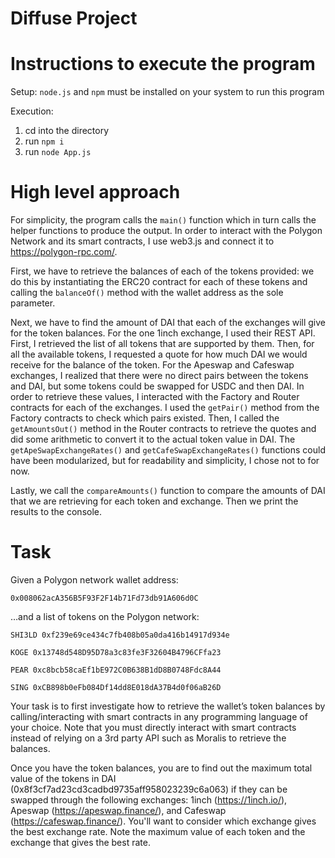 # Diffuse Project

# Instructions to execute the program

Setup:
`node.js` and `npm` must be installed on your system to run this program

Execution:
1. cd into the directory
2. run `npm i`
3. run `node App.js`

# High level approach

For simplicity, the program calls the `main()` function which in turn calls the helper functions to produce the output. In order to interact with the Polygon Network and its smart contracts, I use web3.js and connect it to https://polygon-rpc.com/. 

First, we have to retrieve the balances of each of the tokens provided: we do this by instantiating the ERC20 contract for each of these tokens and calling the `balanceOf()` method with the wallet address as the sole parameter. 

Next, we have to find the amount of DAI that each of the exchanges will give for the token balances. For the one 1inch exchange, I used their REST API. First, I retrieved the list of all tokens that are supported by them. Then, for all the available tokens, I requested a quote for how much DAI we would receive for the balance of the token. For the Apeswap and Cafeswap exchanges, I realized that there were no direct pairs between the tokens and DAI, but some tokens could be swapped for USDC and then DAI. In order to retrieve these values, I interacted with the Factory and Router contracts for each of the exchanges. I used the `getPair()` method from the Factory contracts to check which pairs existed. Then, I called the `getAmountsOut()` method in the Router contracts to retrieve the quotes and did some arithmetic to convert it to the actual token value in DAI. The `getApeSwapExchangeRates()` and `getCafeSwapExchangeRates()` functions could have been modularized, but for readability and simplicity, I chose not to for now.

Lastly, we call the `compareAmounts()` function to compare the amounts of DAI that we are retrieving for each token and exchange. Then we print the results to the console.

# Task

Given a Polygon network wallet address:

`0x008062acA356B5F93F2F14b71Fd73db91A606d0C`


…and a list of tokens on the Polygon network:

`SHI3LD 0xf239e69ce434c7fb408b05a0da416b14917d934e`

`KOGE 0x13748d548D95D78a3c83fe3F32604B4796CFfa23`

`PEAR 0xc8bcb58caEf1bE972C0B638B1dD8B0748Fdc8A44`

`SING 0xCB898b0eFb084Df14dd8E018dA37B4d0f06aB26D`


Your task is to first investigate how to retrieve the wallet’s token balances by calling/interacting with smart contracts in any programming language of your choice. Note that you must directly interact with smart contracts instead of relying on a 3rd party API such as Moralis to retrieve the balances.


Once you have the token balances, you are to find out the maximum total value of the tokens in DAI (0x8f3cf7ad23cd3cadbd9735aff958023239c6a063) if they can be swapped through the following exchanges: 1inch (https://1inch.io/), Apeswap (https://apeswap.finance/), and Cafeswap (https://cafeswap.finance/). You'll want to consider which exchange gives the best exchange rate. Note the maximum value of each token and the exchange that gives the best rate.
